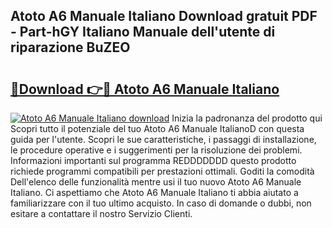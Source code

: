 ## Atoto A6 Manuale Italiano Download gratuit PDF - Part-hGY Italiano Manuale dell'utente di riparazione BuZEO

# <h2><a href="http://dfb4h9.blite.top/?on=Atoto+A6+Manuale+Italiano">🔗Download 👉🔴 Atoto A6 Manuale Italiano</a></h2>

[![Atoto A6 Manuale Italiano download](https://i.imgur.com/lujVjoI.png)](http://dfb4h9.blite.top/?on=Atoto+A6+Manuale+Italiano)
Inizia la padronanza del prodotto qui Scopri tutto il potenziale del tuo Atoto A6 Manuale ItalianoD con questa guida per l'utente. Scopri le sue caratteristiche, i passaggi di installazione, le procedure operative e i suggerimenti per la risoluzione dei problemi. Informazioni importanti sul programma REDDDDDDD questo prodotto richiede programmi compatibili per prestazioni ottimali. Goditi la comodità Dell'elenco delle funzionalità mentre usi il tuo nuovo Atoto A6 Manuale Italiano. Ci aspettiamo che Atoto A6 Manuale Italiano ti abbia aiutato a familiarizzare con il tuo ultimo acquisto. In caso di domande o dubbi, non esitare a contattare il nostro Servizio Clienti.
